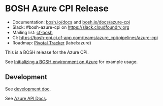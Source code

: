 # BOSH Azure CPI Release

* Documentation: [bosh.io/docs](https://bosh.io/docs) and [bosh.io/docs/azure-cpi](https://bosh.io/docs/azure-cpi.html)
* Slack: #bosh-azure-cpi on <https://slack.cloudfoundry.org>
* Mailing list: [cf-bosh](https://lists.cloudfoundry.org/pipermail/cf-bosh)
* CI: <https://bosh-cpi.ci.cf-app.com/teams/azure_cpi/pipelines/azure-cpi>
* Roadmap: [Pivotal Tracker](https://www.pivotaltracker.com/n/projects/1133984) (label:azure)

This is a BOSH release for the Azure CPI.

See [Initializing a BOSH environment on Azure](https://bosh.io/docs/init-azure.html) for example usage.

## Development

See [development doc](docs/development.md).

See [Azure API Docs](https://docs.microsoft.com/en-us/rest/api/).
